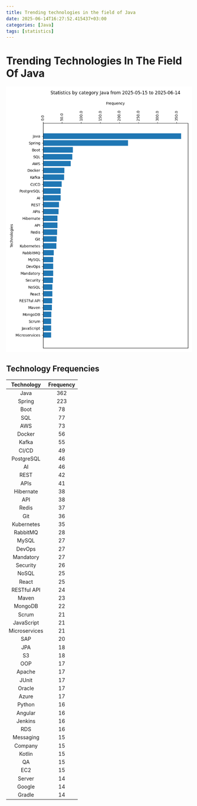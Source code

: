 ```yaml
---
title: Trending technologies in the field of Java
date: 2025-06-14T16:27:52.415437+03:00
categories: [Java]
tags: [statistics]
---
```


# Trending Technologies In The Field Of Java
![trending-technologies-in-the-field-of-java](/assets/diagrams/2025-06-14-Java.png)
## Technology Frequencies

|Technology|Frequency|
| :---: | :---: |
|Java|362|
|Spring|223|
|Boot|78|
|SQL|77|
|AWS|73|
|Docker|56|
|Kafka|55|
|CI/CD|49|
|PostgreSQL|46|
|AI|46|
|REST|42|
|APIs|41|
|Hibernate|38|
|API|38|
|Redis|37|
|Git|36|
|Kubernetes|35|
|RabbitMQ|28|
|MySQL|27|
|DevOps|27|
|Mandatory|27|
|Security|26|
|NoSQL|25|
|React|25|
|RESTful API|24|
|Maven|23|
|MongoDB|22|
|Scrum|21|
|JavaScript|21|
|Microservices|21|
|SAP|20|
|JPA|18|
|S3|18|
|OOP|17|
|Apache|17|
|JUnit|17|
|Oracle|17|
|Azure|17|
|Python|16|
|Angular|16|
|Jenkins|16|
|RDS|16|
|Messaging|15|
|Company|15|
|Kotlin|15|
|QA|15|
|EC2|15|
|Server|14|
|Google|14|
|Gradle|14|
